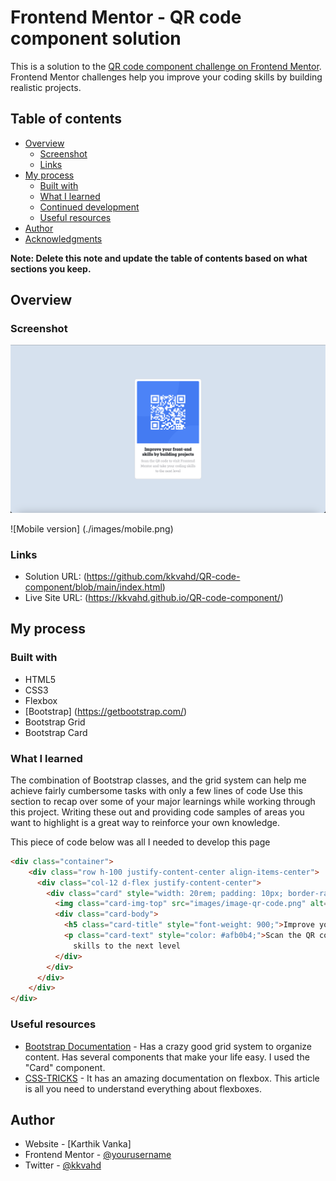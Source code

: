 # Frontend Mentor - QR code component solution

This is a solution to the [QR code component challenge on Frontend Mentor](https://www.frontendmentor.io/challenges/qr-code-component-iux_sIO_H). Frontend Mentor challenges help you improve your coding skills by building realistic projects. 

## Table of contents

- [Overview](#overview)
  - [Screenshot](#screenshot)
  - [Links](#links)
- [My process](#my-process)
  - [Built with](#built-with)
  - [What I learned](#what-i-learned)
  - [Continued development](#continued-development)
  - [Useful resources](#useful-resources)
- [Author](#author)
- [Acknowledgments](#acknowledgments)

**Note: Delete this note and update the table of contents based on what sections you keep.**

## Overview

### Screenshot

![Web version](./images/web.png)

![Mobile version] (./images/mobile.png)


### Links

- Solution URL: (https://github.com/kkvahd/QR-code-component/blob/main/index.html)
- Live Site URL: (https://kkvahd.github.io/QR-code-component/)

## My process

### Built with

- HTML5
- CSS3
- Flexbox
- [Bootstrap] (https://getbootstrap.com/)
- Bootstrap Grid
- Bootstrap Card

### What I learned

The combination of Bootstrap classes, and the grid system can help me achieve fairly cumbersome tasks with only a few lines of code
Use this section to recap over some of your major learnings while working through this project. Writing these out and providing code samples of areas you want to highlight is a great way to reinforce your own knowledge.

This piece of code below was all I needed to develop this page

```html
<div class="container">
    <div class="row h-100 justify-content-center align-items-center">
      <div class="col-12 d-flex justify-content-center">
        <div class="card" style="width: 20rem; padding: 10px; border-radius: 10px;">
          <img class="card-img-top" src="images/image-qr-code.png" alt="Card image cap">
          <div class="card-body">
            <h5 class="card-title" style="font-weight: 900;">Improve your front-end skills by building projects</h5>
            <p class="card-text" style="color: #afb0b4;">Scan the QR code to visit Frontend Mentor and take your coding
              skills to the next level
          </div>
        </div>
      </div>
    </div>
</div>
```

### Useful resources

- [Bootstrap Documentation](https://getbootstrap.com/) - Has a crazy good grid system to organize content. Has several components that make your life easy. I used the "Card" component.
- [CSS-TRICKS](https://css-tricks.com/) - It has an amazing documentation on flexbox. This article is all you need to understand everything about flexboxes.


## Author

- Website - [Karthik Vanka]
- Frontend Mentor - [@yourusername](https://www.frontendmentor.io/profile/kkvahd)
- Twitter - [@kkvahd](https://www.twitter.com/kkvahd)